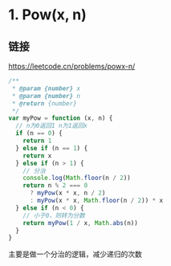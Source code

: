 # 1. Pow(x, n)

## 链接

https://leetcode.cn/problems/powx-n/

```js
/**
 * @param {number} x
 * @param {number} n
 * @return {number}
 */
var myPow = function (x, n) {
  // n为0返回1 n为1返回x
  if (n == 0) {
    return 1
  } else if (n == 1) {
    return x
  } else if (n > 1) {
    // 分治
    console.log(Math.floor(n / 2))
    return n % 2 === 0
      ? myPow(x * x, n / 2)
      : myPow(x * x, Math.floor(n / 2)) * x
  } else if (n < 0) {
    // 小于0，则转为分数
    return myPow(1 / x, Math.abs(n))
  }
}
```

主要是做一个分治的逻辑，减少递归的次数
